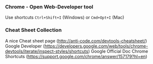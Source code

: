### Chrome - Open Web-Developer tool

Use shortcuts `Ctrl+Shift+I` (Windows) or `Cmd+Opt+I` (Mac)

### Cheat Sheet Collection

A nice Cheat sheet page (http://anti-code.com/devtools-cheatsheet/)
Google Developer (https://developers.google.com/web/tools/chrome-devtools/iterate/inspect-styles/shortcuts)
Google Official Doc Chrome Shortcuts (https://support.google.com/chrome/answer/157179?hl=en)
